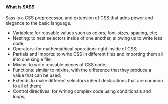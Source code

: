 #### What is SASS
Sass is a CSS preprocessor, and extension of CSS that adds power and elegance to the basic language.
* Variables: for reusable values such as colors, font-sizes, spacing, etc;
* Nesting: to nest selectors inside of one another, allowing us to write less code;
* Operators: for mathemathical operations right inside of CSS;
* Partials and Imports: to write CSS in different files and importing them all into one single file;
* Mixins: to write reusable pieces of CSS code;
* Functions: similar to mixins, with the difference that they produce a value that can be used;
* Extends to make different selectors inherit declarations that are common to all of them;
* Control directives: for writing complex code using conditionals and loops;